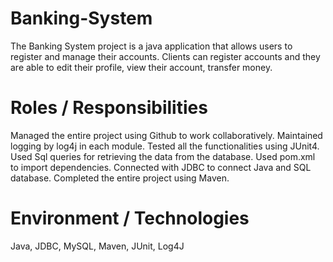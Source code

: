 # Banking-System
The Banking System project is a java application that allows users to register and manage their accounts. Clients can register accounts and they are able to edit their profile, view their account, transfer money.

# Roles / Responsibilities 
Managed the entire project using Github to work collaboratively.
Maintained logging by log4j in each module.
Tested all the functionalities using JUnit4.
Used Sql queries for retrieving the data from the database.
Used pom.xml to import dependencies.
Connected with JDBC to connect Java and SQL database.
Completed the entire project using Maven.
# Environment / Technologies 
Java, JDBC, MySQL, Maven, JUnit, Log4J


